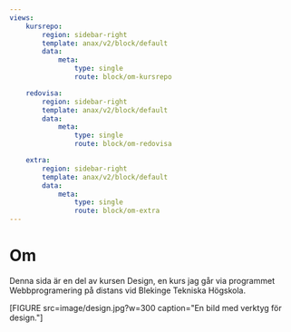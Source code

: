 ```yaml
---
views:
    kursrepo:
        region: sidebar-right
        template: anax/v2/block/default
        data:
            meta:
                type: single
                route: block/om-kursrepo

    redovisa:
        region: sidebar-right
        template: anax/v2/block/default
        data:
            meta:
                type: single
                route: block/om-redovisa

    extra:
        region: sidebar-right
        template: anax/v2/block/default
        data:
            meta:
                type: single
                route: block/om-extra
---
```

Om
=========================

Denna sida är en del av kursen Design, en kurs jag går via programmet Webbprogramering på distans vid Blekinge Tekniska Högskola.

[FIGURE src=image/design.jpg?w=300 caption="En bild med verktyg för design."]
